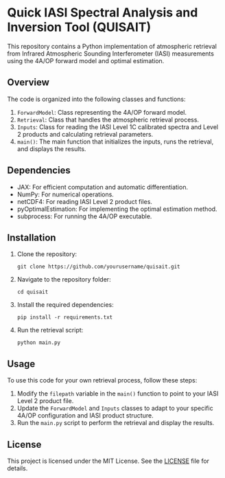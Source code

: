 # Quick IASI Spectral Analysis and Inversion Tool (QUISAIT)

This repository contains a Python implementation of atmospheric retrieval from Infrared Atmospheric Sounding Interferometer (IASI) measurements using the 4A/OP forward model and optimal estimation.

## Overview

The code is organized into the following classes and functions:

1. `ForwardModel`: Class representing the 4A/OP forward model.
2. `Retrieval`: Class that handles the atmospheric retrieval process.
3. `Inputs`: Class for reading the IASI Level 1C calibrated spectra and Level 2 products and calculating retrieval parameters.
4. `main()`: The main function that initializes the inputs, runs the retrieval, and displays the results.

## Dependencies

- JAX: For efficient computation and automatic differentiation.
- NumPy: For numerical operations.
- netCDF4: For reading IASI Level 2 product files.
- pyOptimalEstimation: For implementing the optimal estimation method.
- subprocess: For running the 4A/OP executable.

## Installation

1. Clone the repository:

   ```
   git clone https://github.com/yourusername/quisait.git
   ```

2. Navigate to the repository folder:

   ```
   cd quisait
   ```

3. Install the required dependencies:

   ```
   pip install -r requirements.txt
   ```

4. Run the retrieval script:

   ```
   python main.py
   ```

## Usage

To use this code for your own retrieval process, follow these steps:

1. Modify the `filepath` variable in the `main()` function to point to your IASI Level 2 product file.
2. Update the `ForwardModel` and `Inputs` classes to adapt to your specific 4A/OP configuration and IASI product structure.
3. Run the `main.py` script to perform the retrieval and display the results.

## License

This project is licensed under the MIT License. See the [LICENSE](LICENSE) file for details.